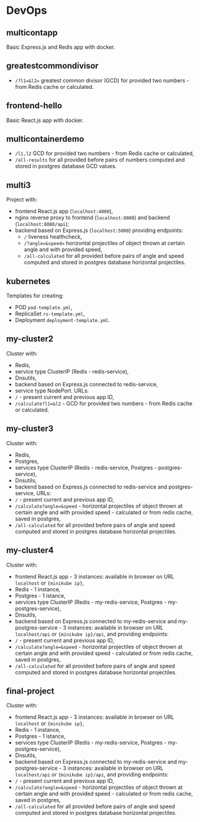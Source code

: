 # DevOps

## multicontapp
Basic Express.js and Redis app with docker.

## greatestcommondivisor
* `/?l1=&l2=` greatest common divisor (GCD) for provided two numbers - from Redis cache or calculated.

## frontend-hello
Basic React.js app with docker.

## multicontainerdemo
* `/l1,l2` GCD for provided two numbers - from Redis cache or calculated,
* `/all-results` for all provided before pairs of numbers computed and stored in postgres database GCD values.

## multi3
Project with:
* frontend React.js app (`localhost:4000`),
* nginx reverse proxy to frontend (`localhost:8080`) and backend (`localhost:8080/api`);
* backend based on Express.js (`localhost:5000`) providing endpoints:
  * `/` liveness healthcheck,
  * `/?angle=&speed=` horizontal projectiles of object thrown at certain angle and with provided speed,
  * `/all-calculated` for all provided before pairs of angle and speed computed and stored in postgres database horizontal projectiles.

## kubernetes
Templates for creating:
* POD `pod-template.yml`,
* ReplicaSet `rs-template.yml`,
* Deployment `deployment-template.yml`.

## my-cluster2
Cluster with:
* Redis,
* service type ClusterIP (Redis - redis-service),
* Dnsutils,
* backend based on Express.js connected to redis-service,
* service type NodePort.
URLs:
* `/` - present current and previous app ID,
* `/calculate?l1=&l2` - GCD for provided two numbers - from Redis cache or calculated.

## my-cluster3
Cluster with:
* Redis,
* Postgres,
* services type ClusterIP (Redis - redis-service, Postgres - postgres-service),
* Dnsutils,
* backend based on Express.js connected to redis-service and postgres-service,
URLs:
* `/` - present current and previous app ID,
* `/calculate?angle=&speed` - horizontal projectiles of object thrown at certain angle and with provided speed - calculated or from redis cache, saved in postgres,
* `/all-calculated` for all provided before pairs of angle and speed computed and stored in postgres database horizontal projectiles.

## my-cluster4
Cluster with:
* frontend React.js app - 3 instances: available in browser on URL `localhost` or `{minikube ip}`,
* Redis - 1 instance,
* Postgres - 1 istance,
* services type ClusterIP (Redis - my-redis-service, Postgres - my-postgres-service),
* Dnsutils,
* backend based on Express.js connected to my-redis-service and my-postgres-service - 3 instances: available in browser on URL `localhost/api` or `{minikube ip}/api`, and providing endpoints:
* `/` - present current and previous app ID,
* `/calculate?angle=&speed` - horizontal projectiles of object thrown at certain angle and with provided speed - calculated or from redis cache, saved in postgres,
* `/all-calculated` for all provided before pairs of angle and speed computed and stored in postgres database horizontal projectiles.

## final-project
Cluster with:
* frontend React.js app - 3 instances: available in browser on URL `localhost` or `{minikube ip}`,
* Redis - 1 instance,
* Postgres - 1 istance,
* services type ClusterIP (Redis - my-redis-service, Postgres - my-postgres-service),
* Dnsutils,
* backend based on Express.js connected to my-redis-service and my-postgres-service - 3 instances: available in browser on URL `localhost/api` or `{minikube ip}/api`, and providing endpoints:
* `/` - present current and previous app ID,
* `/calculate?angle=&speed` - horizontal projectiles of object thrown at certain angle and with provided speed - calculated or from redis cache, saved in postgres,
* `/all-calculated` for all provided before pairs of angle and speed computed and stored in postgres database horizontal projectiles.
